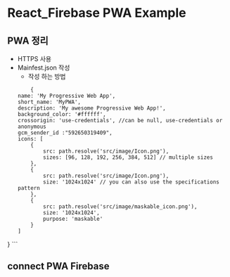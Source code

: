 # React_Firebase PWA Example
## PWA 정리
* HTTPS 사용
* Mainfest.json 작성
    * 작성 하는 방법      
    ```
        {
    name: 'My Progressive Web App',
    short_name: 'MyPWA',
    description: 'My awesome Progressive Web App!',
    background_color: '#ffffff',
    crossorigin: 'use-credentials', //can be null, use-credentials or anonymous
    gcm_sender_id :"592650319409", 
    icons: [
        {
            src: path.resolve('src/image/Icon.png'),
            sizes: [96, 128, 192, 256, 384, 512] // multiple sizes
        },
        {
            src: path.resolve('src/image/Icon.png'),
            size: '1024x1024' // you can also use the specifications pattern
        },
        {
            src: path.resolve('src/image/maskable_icon.png'),
            size: '1024x1024',
            purpose: 'maskable'
        }
    ]
}
    ```

## connect PWA Firebase 